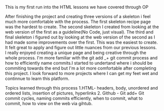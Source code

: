 This is my first run into the HTML lessons we have covered through OP

After finishing the project and creating three versions of a skeleton i feel much more comfortable with the process. The first skeleton recipe page was the hardest to create. The second skeleton I created from looking at the web version of the first as a guideline(No Code, just visual). The third and final skeleton i figured out by looking at the web version of the second as I had made some improvements over the first. This was the easiest to create. It felt great to apply and figure out little nuances from our previous lessons. I really enjoyed creating a unique page and being creative through the whole process. I'm more familiar with the git add _+ git commit process and how to efficiently name commits.I started to undertand where i should be commiting towards the end but I'm a lot more comfortable after completing this project. I look forward to more projects where I can get my feet wet and continnue to learn this platform.

Topics learned through this process
    1.HTML- headers, body, unordered and ordered lists, insertion of pictures, hyperlinks
    2. Github -  Git add+ Git commit cycles, naming commits efficiently, when to commit, what to commit, how to view on the web via gihtub.